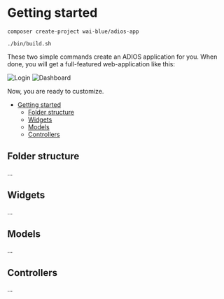 # Getting started

```composer create-project wai-blue/adios-app```

```./bin/build.sh```

These two simple commands create an ADIOS application for you.
When done, you will get a full-featured web-application like this:

![Login](Assets/images/login.png?raw=true "Login")
![Dashboard](Assets/images/dashboard.png?raw=true "Dashboard")

Now, you are ready to customize.

- [Getting started](#getting-started)
  - [Folder structure](#folder-structure)
  - [Widgets](#widgets)
  - [Models](#models)
  - [Controllers](#controllers)

## Folder structure

...

## Widgets

...

## Models

...

## Controllers

...
